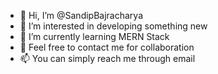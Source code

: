 - 👋 Hi, I’m @SandipBajracharya
- 👀 I’m interested in developing something new
- 🌱 I’m currently learning MERN Stack
- 💞️ Feel free to contact me for collaboration 
- 📫 You can simply reach me through email

<!---
SandipBajracharya/SandipBajracharya is a ✨ special ✨ repository because its `README.md` (this file) appears on your GitHub profile.
You can click the Preview link to take a look at your changes.
--->
